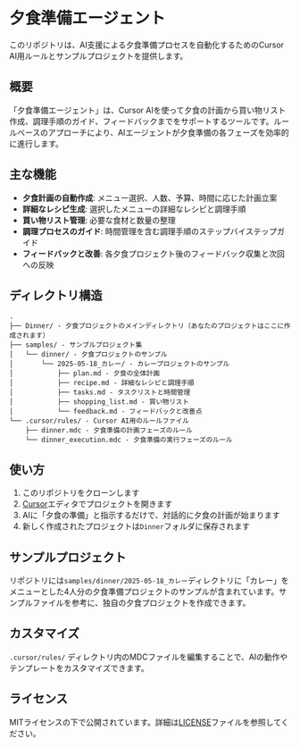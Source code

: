 # 夕食準備エージェント

このリポジトリは、AI支援による夕食準備プロセスを自動化するためのCursor AI用ルールとサンプルプロジェクトを提供します。

## 概要

「夕食準備エージェント」は、Cursor AIを使って夕食の計画から買い物リスト作成、調理手順のガイド、フィードバックまでをサポートするツールです。ルールベースのアプローチにより、AIエージェントが夕食準備の各フェーズを効率的に進行します。

## 主な機能

- **夕食計画の自動作成**: メニュー選択、人数、予算、時間に応じた計画立案
- **詳細なレシピ生成**: 選択したメニューの詳細なレシピと調理手順
- **買い物リスト管理**: 必要な食材と数量の整理
- **調理プロセスのガイド**: 時間管理を含む調理手順のステップバイステップガイド
- **フィードバックと改善**: 各夕食プロジェクト後のフィードバック収集と次回への反映

## ディレクトリ構造

```
.
├── Dinner/ - 夕食プロジェクトのメインディレクトリ（あなたのプロジェクトはここに作成されます）
├── samples/ - サンプルプロジェクト集
│   └── dinner/ - 夕食プロジェクトのサンプル
│       └── 2025-05-18_カレー/ - カレープロジェクトのサンプル
│           ├── plan.md - 夕食の全体計画
│           ├── recipe.md - 詳細なレシピと調理手順
│           ├── tasks.md - タスクリストと時間管理
│           ├── shopping_list.md - 買い物リスト
│           └── feedback.md - フィードバックと改善点
└── .cursor/rules/ - Cursor AI用のルールファイル
    ├── dinner.mdc - 夕食準備の計画フェーズのルール
    └── dinner_execution.mdc - 夕食準備の実行フェーズのルール
```

## 使い方

1. このリポジトリをクローンします
2. [Cursor](https://cursor.sh/)エディタでプロジェクトを開きます
3. AIに「夕食の準備」と指示するだけで、対話的に夕食の計画が始まります
4. 新しく作成されたプロジェクトは`Dinner`フォルダに保存されます

## サンプルプロジェクト

リポジトリには`samples/dinner/2025-05-18_カレー`ディレクトリに「カレー」をメニューとした4人分の夕食準備プロジェクトのサンプルが含まれています。サンプルファイルを参考に、独自の夕食プロジェクトを作成できます。

## カスタマイズ

`.cursor/rules/` ディレクトリ内のMDCファイルを編集することで、AIの動作やテンプレートをカスタマイズできます。

## ライセンス

MITライセンスの下で公開されています。詳細は[LICENSE](LICENSE)ファイルを参照してください。 